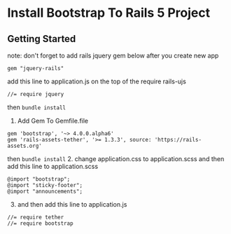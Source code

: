 # Install Bootstrap To Rails 5 Project


## Getting Started

note: don't forget to add rails jquery gem below after you create new app

```
gem "jquery-rails"
```
add this line to application.js on the top of the require rails-ujs
```
//= require jquery
```

then ``` bundle install ``` 

1. Add Gem To Gemfile.file
```
gem 'bootstrap', '~> 4.0.0.alpha6'
gem 'rails-assets-tether', '>= 1.3.3', source: 'https://rails-assets.org'
```
then ``` bundle install ``` 
2. change application.css to application.scss and then add this line to application.scss
```
@import "bootstrap";
@import "sticky-footer";
@import "announcements";
```
3. and then add this line to application.js
```
//= require tether
//= require bootstrap
```
